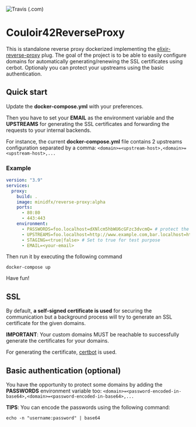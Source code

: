 ![Travis (.com)](https://img.shields.io/travis/com/minidfx/elixir-reverse-proxy)

# Couloir42ReverseProxy

This is standalone reverse proxy dockerized implementing the [elixir-reverse-proxy](https://github.com/tallarium/reverse_proxy_plug) plug. The goal of the project is to be able to easily configure domains for automatically generating/renewing the SSL certificates using cerbot. Optionaly you can protect your upstreams using the basic authentication.

## Quick start

Update the **docker-compose.yml** with your preferences.

Then you have to set your **EMAIL** as the environment variable and the **UPSTREAMS** for generating the SSL certificates and forwarding the requests to your internal backends.

For instance, the current **docker-compose.yml** file contains 2 upstreams configuration separated by a comma: `<domain>=<upstream-host>,<domain>=<upstream-host>,...`

### Example

```yaml
version: "3.9"
services:
  proxy:
    build: .
    image: minidfx/reverse-proxy:alpha
    ports:
      - 80:80
      - 443:443
    environment:
      - PASSWORDS=foo.localhost=dXNlcm5hbWU6cGFzc3dvcmQ= # protect the foo.localhost domain with following the username 'username' and the password 'password'.
      - UPSTREAMS=foo.localhost=http://www.example.com,bar.localhost=http://www.perdu.com
      - STAGING=<true|false> # Set to true for test purpose
      - EMAIL=<your-email>
```

Then run it by executing the following command

```shell
docker-compose up
```

Have fun!

## SSL

By default, **a self-signed certificate is used** for securing the communication but a background process will try to generate an SSL certificate for the given domains.

**IMPORTANT**: Your custom domains MUST be reachable to successfully generate the certificates for your domains.

For generating the certificate, [certbot](https://certbot.eff.org) is used.

## Basic authentication (optional)

You have the opportunity to protect some domains by adding the **PASSWORDS** environment variable too: `<domain>=<password-encoded-in-base64>,<domain>=<password-encoded-in-base64>,...`

**TIPS**: You can encode the passwords using the following command:

```shell
echo -n "username:password" | base64
```
